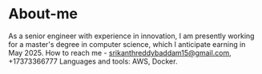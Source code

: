 # About-me
As a senior engineer with experience in innovation, I am presently working for a master's degree in computer science, which I anticipate earning in May 2025.
How to reach me - srikanthreddybaddam15@gmail.com, +17373366777
Languages and tools: AWS, Docker.
